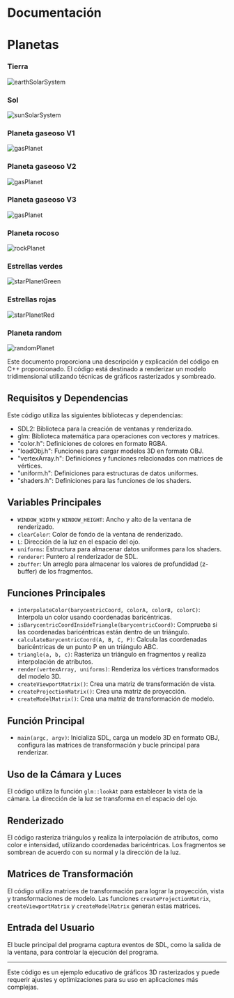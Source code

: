# Documentación

# Planetas

### Tierra
![earthSolarSystem](earthSolarSystem.gif)

### Sol
![sunSolarSystem](sunSolarSystem.gif)

### Planeta gaseoso V1
![gasPlanet](gasPlanet.gif)

### Planeta gaseoso V2
![gasPlanet](gasPlanetV2.gif)

### Planeta gaseoso V3
![gasPlanet](gasPlanetV3.gif)

### Planeta rocoso
![rockPlanet](rockPlanet.gif)

### Estrellas verdes
![starPlanetGreen](starPlanetGreen.gif)

### Estrellas rojas
![starPlanetRed](starPlanetRed.gif)

### Planeta random
![randomPlanet](randomPlanet.gif)

Este documento proporciona una descripción y explicación del código en C++ proporcionado. El código está destinado a renderizar un modelo tridimensional utilizando técnicas de gráficos rasterizados y sombreado.

## Requisitos y Dependencias

Este código utiliza las siguientes bibliotecas y dependencias:

- SDL2: Biblioteca para la creación de ventanas y renderizado.
- glm: Biblioteca matemática para operaciones con vectores y matrices.
- "color.h": Definiciones de colores en formato RGBA.
- "loadObj.h": Funciones para cargar modelos 3D en formato OBJ.
- "vertexArray.h": Definiciones y funciones relacionadas con matrices de vértices.
- "uniform.h": Definiciones para estructuras de datos uniformes.
- "shaders.h": Definiciones para las funciones de los shaders.

## Variables Principales

- `WINDOW_WIDTH` y `WINDOW_HEIGHT`: Ancho y alto de la ventana de renderizado.
- `clearColor`: Color de fondo de la ventana de renderizado.
- `L`: Dirección de la luz en el espacio del ojo.
- `uniforms`: Estructura para almacenar datos uniformes para los shaders.
- `renderer`: Puntero al renderizador de SDL.
- `zbuffer`: Un arreglo para almacenar los valores de profundidad (z-buffer) de los fragmentos.

## Funciones Principales

- `interpolateColor(barycentricCoord, colorA, colorB, colorC)`: Interpola un color usando coordenadas baricéntricas.
- `isBarycentricCoordInsideTriangle(barycentricCoord)`: Comprueba si las coordenadas baricéntricas están dentro de un triángulo.
- `calculateBarycentricCoord(A, B, C, P)`: Calcula las coordenadas baricéntricas de un punto P en un triángulo ABC.
- `triangle(a, b, c)`: Rasteriza un triángulo en fragmentos y realiza interpolación de atributos.
- `render(vertexArray, uniforms)`: Renderiza los vértices transformados del modelo 3D.
- `createViewportMatrix()`: Crea una matriz de transformación de vista.
- `createProjectionMatrix()`: Crea una matriz de proyección.
- `createModelMatrix()`: Crea una matriz de transformación de modelo.

## Función Principal

- `main(argc, argv)`: Inicializa SDL, carga un modelo 3D en formato OBJ, configura las matrices de transformación y bucle principal para renderizar.

## Uso de la Cámara y Luces

El código utiliza la función `glm::lookAt` para establecer la vista de la cámara. La dirección de la luz se transforma en el espacio del ojo.

## Renderizado

El código rasteriza triángulos y realiza la interpolación de atributos, como color e intensidad, utilizando coordenadas baricéntricas. Los fragmentos se sombrean de acuerdo con su normal y la dirección de la luz.

## Matrices de Transformación

El código utiliza matrices de transformación para lograr la proyección, vista y transformaciones de modelo. Las funciones `createProjectionMatrix`, `createViewportMatrix` y `createModelMatrix` generan estas matrices.

## Entrada del Usuario

El bucle principal del programa captura eventos de SDL, como la salida de la ventana, para controlar la ejecución del programa.

---

Este código es un ejemplo educativo de gráficos 3D rasterizados y puede requerir ajustes y optimizaciones para su uso en aplicaciones más complejas.
